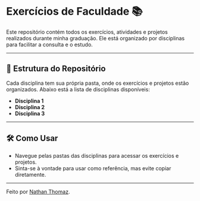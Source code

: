 # Exercícios de Faculdade 📚

Este repositório contém todos os exercícios, atividades e projetos realizados durante minha graduação. Ele está organizado por disciplinas para facilitar a consulta e o estudo.

---

## 📂 Estrutura do Repositório

Cada disciplina tem sua própria pasta, onde os exercícios e projetos estão organizados. Abaixo está a lista de disciplinas disponíveis:

- **Disciplina 1**  
- **Disciplina 2**  
- **Disciplina 3**  

---

## 🛠️ Como Usar

- Navegue pelas pastas das disciplinas para acessar os exercícios e projetos.
- Sinta-se à vontade para usar como referência, mas evite copiar diretamente.

---

Feito por [Nathan Thomaz](https://github.com/NathanThomaz).

